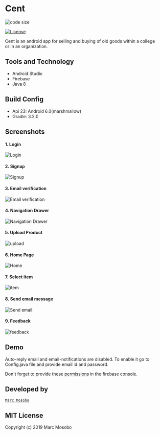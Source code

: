 # Cent

![code size](https://img.shields.io/github/languages/code-size/git-akshat/mini-project?style=plastic)
<!-- [![](https://img.shields.io/badge/author-Akshat%20Agarwal-green.svg?style=plastic)](https://github.com/git-akshat) -->
[![License](https://img.shields.io/github/license/git-akshat/mini-project?style=plastic&color=red)](https://github.com/git-akshat/mini-project/blob/master/LICENSE)



Cent is an android app for selling and buying of old goods within a college or in an organization.




## Tools and Technology
- Android Studio
- Firebase
- Java 8

## Build Config
- Api 23: Android 6.0(marshmallow)
- Gradle: 3.2.0

## Screenshots

#### 1. Login

![Login](Screenshots/login.png)

#### 2. Signup

![Signup](Screenshots/signup.png)

#### 3. Email verification

![Email verification](Screenshots/email_verification.png)

#### 4. Navigation Drawer

![Navigation Drawer](Screenshots/Navigation_drawer.png)

#### 5. Upload Product

![upload](Screenshots/upload_product.png)

#### 6. Home Page

![Home](Screenshots/home.jpg)

#### 7. Select Item

![item](Screenshots/Item.jpg)

#### 8. Send email message

![Send email](Screenshots/message.jpg)

#### 9. Feedback

![feedback](Screenshots/Feedback.jpg)


## Demo
<!-- [Download apk](https://github.com/git-akshat/mini-project/releases/download/v16.6.19-alpha/Juggler-v16.6.19.apk)
 -->
Auto-reply email and email-notifications are disabled. To enable it go to Config.java file and provide email id and password.

Don't forget to provide these [permissions](https://github.com/git-akshat/mini-project/issues/1#issuecomment-612149057) in the firebase console.

## Developed by
[`Marc Mosobo`](https://github.com/git-marcmosobo)

## MIT License
Copyright (c) 2019 Marc Mosobo
